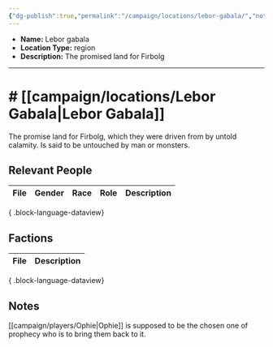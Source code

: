 ```yaml
---
{"dg-publish":true,"permalink":"/campaign/locations/lebor-gabala/","noteIcon":"","created":"2025-10-26T19:24:39.935-07:00","updated":"2025-10-27T16:35:35.792-07:00"}
---
```



<p><span><ul>
<li dir="auto"><strong>Name:</strong> Lebor gabala</li>
<li dir="auto"><strong>Location Type:</strong> region</li>
<li dir="auto"><strong>Description:</strong> The promised land for Firbolg</li>
</ul></span></p>

---

# # [[campaign/locations/Lebor Gabala\|Lebor Gabala]]
The promise land for Firbolg, which they were driven from by untold calamity. Is said to be untouched by man or monsters. 

## Relevant People
| File | Gender | Race | Role | Description |
| ---- | ------ | ---- | ---- | ----------- |

{ .block-language-dataview}

## Factions
| File | Description |
| ---- | ----------- |

{ .block-language-dataview}

## Notes
[[campaign/players/Ophie\|Ophie]] is supposed to be the chosen one of prophecy who is to bring them back to it. 